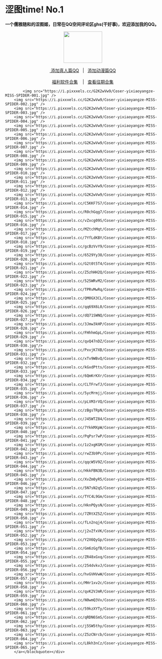 <h1>涩图time! No.1</h1>
<p><strong>一个儒雅随和的涩图姬，日常在QQ空间评论区ghs(干好事)，欢迎添加我的QQ。</strong></p>
<div align="center"><img src="https://wx3.sinaimg.cn/large/0076rN2Egy1ghg2q13tc5g303h02ut8z.gif" height="102" width="125"/></div>
<div align="center"><p><a href="https://qm.qq.com/cgi-bin/qm/qr?k=VHVfncJChRrSp_NGJrlJNgYpoaZ9ukMV
" rel="nofollow">&nbsp添加真人篇QQ</a>&nbsp&nbsp | &nbsp&nbsp;<a href="https://qm.qq.com/cgi-bin/qm/qr?k=m_LgW6KgED1aHePiscfi4DAD6KxDqSjy&noverify=0" rel="nofollow">添加动漫篇QQ</a><br/><br><a href="http://dwz.date/bPZc
">福利软件合集</a> &nbsp&nbsp&nbsp|&nbsp&nbsp;&nbsp<a href="http://dwz.date/bEzD">查看往期合集</a></p></div>

	        <img src="https://i.pixxxels.cc/G2K2wVw9/Coser-yixiaoyangze-MISS-SPIDER-001.jpg" />
		<img src="https://i.pixxxels.cc/G2K2wVw9/Coser-yixiaoyangze-MISS-SPIDER-002.jpg" />
		<img src="https://i.pixxxels.cc/G2K2wVw9/Coser-yixiaoyangze-MISS-SPIDER-003.jpg" />
		<img src="https://i.pixxxels.cc/G2K2wVw9/Coser-yixiaoyangze-MISS-SPIDER-004.jpg" />
		<img src="https://i.pixxxels.cc/G2K2wVw9/Coser-yixiaoyangze-MISS-SPIDER-005.jpg" />
		<img src="https://i.pixxxels.cc/G2K2wVw9/Coser-yixiaoyangze-MISS-SPIDER-006.jpg" />
		<img src="https://i.pixxxels.cc/G2K2wVw9/Coser-yixiaoyangze-MISS-SPIDER-007.jpg" />
		<img src="https://i.pixxxels.cc/G2K2wVw9/Coser-yixiaoyangze-MISS-SPIDER-008.jpg" />
		<img src="https://i.pixxxels.cc/G2K2wVw9/Coser-yixiaoyangze-MISS-SPIDER-009.jpg" />
		<img src="https://i.pixxxels.cc/G2K2wVw9/Coser-yixiaoyangze-MISS-SPIDER-010.jpg" />
		<img src="https://i.pixxxels.cc/G2K2wVw9/Coser-yixiaoyangze-MISS-SPIDER-011.jpg" />
		<img src="https://i.pixxxels.cc/G2K2wVw9/Coser-yixiaoyangze-MISS-SPIDER-012.jpg" />
		<img src="https://i.pixxxels.cc/G2K2wVw9/Coser-yixiaoyangze-MISS-SPIDER-013.jpg" />
		<img src="https://i.pixxxels.cc/C5KKF7S7/Coser-yixiaoyangze-MISS-SPIDER-014.jpg" />
		<img src="https://i.pixxxels.cc/R0chGqg7/Coser-yixiaoyangze-MISS-SPIDER-015.jpg" />
		<img src="https://i.pixxxels.cc/vZxcg09S/Coser-yixiaoyangze-MISS-SPIDER-016.jpg" />
		<img src="https://i.pixxxels.cc/MZtchMqt/Coser-yixiaoyangze-MISS-SPIDER-017.jpg" />
		<img src="https://i.pixxxels.cc/7YfLdKBY/Coser-yixiaoyangze-MISS-SPIDER-018.jpg" />
		<img src="https://i.pixxxels.cc/gcBzVvY9/Coser-yixiaoyangze-MISS-SPIDER-019.jpg" />
		<img src="https://i.pixxxels.cc/6529Yy38/Coser-yixiaoyangze-MISS-SPIDER-020.jpg" />
		<img src="https://i.pixxxels.cc/G2t0t5T4/Coser-yixiaoyangze-MISS-SPIDER-021.jpg" />
		<img src="https://i.pixxxels.cc/Z5zhHH2Q/Coser-yixiaoyangze-MISS-SPIDER-022.jpg" />
		<img src="https://i.pixxxels.cc/525WRvM2/Coser-yixiaoyangze-MISS-SPIDER-023.jpg" />
		<img src="https://i.pixxxels.cc/TPRvMwRq/Coser-yixiaoyangze-MISS-SPIDER-024.jpg" />
		<img src="https://i.pixxxels.cc/QM0GX3CL/Coser-yixiaoyangze-MISS-SPIDER-025.jpg" />
		<img src="https://i.pixxxels.cc/qq69X6L0/Coser-yixiaoyangze-MISS-SPIDER-026.jpg" />
		<img src="https://i.pixxxels.cc/dQ71SWNQ/Coser-yixiaoyangze-MISS-SPIDER-027.jpg" />
		<img src="https://i.pixxxels.cc/3Jmw3kHP/Coser-yixiaoyangze-MISS-SPIDER-028.jpg" />
		<img src="https://i.pixxxels.cc/FHhhmGpL/Coser-yixiaoyangze-MISS-SPIDER-029.jpg" />
		<img src="https://i.pixxxels.cc/qvQ47nDZ/Coser-yixiaoyangze-MISS-SPIDER-030.jpg"/>
		<img src="https://i.pixxxels.cc/PxvjK7XB/Coser-yixiaoyangze-MISS-SPIDER-031.jpg" />
		<img src="https://i.pixxxels.cc/xTv9WBvQ/Coser-yixiaoyangze-MISS-SPIDER-032.jpg" />
		<img src="https://i.pixxxels.cc/kGxdPtts/Coser-yixiaoyangze-MISS-SPIDER-033.jpg" />
		<img src="https://i.pixxxels.cc/6QmKrKXr/Coser-yixiaoyangze-MISS-SPIDER-034.jpg" />
		<img src="https://i.pixxxels.cc/CLTFrwfJ/Coser-yixiaoyangze-MISS-SPIDER-035.jpg" />
		<img src="https://i.pixxxels.cc/5ycMrmjj/Coser-yixiaoyangze-MISS-SPIDER-036.jpg" />
		<img src="https://i.pixxxels.cc/pLVM3rVQ/Coser-yixiaoyangze-MISS-SPIDER-037.jpg" />
		<img src="https://i.pixxxels.cc/zBgsTRpN/Coser-yixiaoyangze-MISS-SPIDER-038.jpg" />
		<img src="https://i.pixxxels.cc/J45WTZ84/Coser-yixiaoyangze-MISS-SPIDER-039.jpg" />
		<img src="https://i.pixxxels.cc/7YkkMXpW/Coser-yixiaoyangze-MISS-SPIDER-040.jpg" />
		<img src="https://i.pixxxels.cc/PqPsr7wP/Coser-yixiaoyangze-MISS-SPIDER-041.jpg" />
		<img src="https://i.pixxxels.cc/1z2xgKGM/Coser-yixiaoyangze-MISS-SPIDER-042.jpg" />
		<img src="https://i.pixxxels.cc/rwZ3b9Pc/Coser-yixiaoyangze-MISS-SPIDER-043.jpg" />
		<img src="https://i.pixxxels.cc/qqcW5V9Z/Coser-yixiaoyangze-MISS-SPIDER-044.jpg" />
		<img src="https://i.pixxxels.cc/HkkFBN3B/Coser-yixiaoyangze-MISS-SPIDER-045.jpg" />
		<img src="https://i.pixxxels.cc/XvZm0yR5/Coser-yixiaoyangze-MISS-SPIDER-046.jpg" />
		<img src="https://i.pixxxels.cc/5N7sN2qS/Coser-yixiaoyangze-MISS-SPIDER-047.jpg" />
		<img src="https://i.pixxxels.cc/TYC4L9Gm/Coser-yixiaoyangze-MISS-SPIDER-048.jpg" />
		<img src="https://i.pixxxels.cc/HknPQysN/Coser-yixiaoyangze-MISS-SPIDER-049.jpg" />
		<img src="https://i.pixxxels.cc/7ZRtXZ5Z/Coser-yixiaoyangze-MISS-SPIDER-050.jpg" />
		<img src="https://i.pixxxels.cc/fLn2nqj4/Coser-yixiaoyangze-MISS-SPIDER-051.jpg" />
		<img src="https://i.pixxxels.cc/j2vZfxVK/Coser-yixiaoyangze-MISS-SPIDER-052.jpg" />
		<img src="https://i.pixxxels.cc/Y2X6QyGp/Coser-yixiaoyangze-MISS-SPIDER-053.jpg" />
		<img src="https://i.pixxxels.cc/Gm6zGgfB/Coser-yixiaoyangze-MISS-SPIDER-054.jpg" />
		<img src="https://i.pixxxels.cc/ZR48xGxq/Coser-yixiaoyangze-MISS-SPIDER-055.jpg" />
		<img src="https://i.pixxxels.cc/254dvkvJ/Coser-yixiaoyangze-MISS-SPIDER-056.jpg" />
		<img src="https://i.pixxxels.cc/hvGVHVwW/Coser-yixiaoyangze-MISS-SPIDER-057.jpg" />
		<img src="https://i.pixxxels.cc/MHr1xv2c/Coser-yixiaoyangze-MISS-SPIDER-058.jpg" />
		<img src="https://i.pixxxels.cc/qvK2VJmR/Coser-yixiaoyangze-MISS-SPIDER-059.jpg" />
		<img src="https://i.pixxxels.cc/N0wmQ3Vx/Coser-yixiaoyangze-MISS-SPIDER-060.jpg" />
		<img src="https://i.pixxxels.cc/59kzXYTy/Coser-yixiaoyangze-MISS-SPIDER-061.jpg" />
		<img src="https://i.pixxxels.cc/qRDN6SmS/Coser-yixiaoyangze-MISS-SPIDER-062.jpg" />
		<img src="https://i.pixxxels.cc/j5SW5thy/Coser-yixiaoyangze-MISS-SPIDER-063.jpg" />
		<img src="https://i.pixxxels.cc/Z5zCNrcb/Coser-yixiaoyangze-MISS-SPIDER-064.jpg" />
		<img src="https://i.pixxxels.cc/L8kh3nCz/Coser-yixiaoyangze-MISS-SPIDER-065.jpg" />
		</a></blockquote></div>

